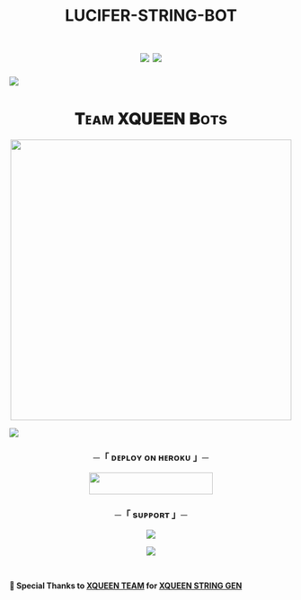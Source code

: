 <!-- 𝗫𝗤𝗨𝗘𝗘𝗡 𝗦𝗧𝗥𝗜𝗡𝗚 𝗚𝗘𝗡 -->
<h1 align="center">LUCIFER-STRING-BOT</h1>

<h1 align="center">
<img src="https://files.catbox.moe/h9o6wo.jpg">
<img src="https://readme-typing-svg.herokuapp.com?color=FF0085&width=620&lines=🍁+𝗣𝗢𝗪𝗘𝗥𝗘𝗗+𝗕𝗬+LUCIFER+𝗦𝗘𝗥𝗩𝗘𝗥+🍁"></b></h3>
<img src="https://files.catbox.moe/h9o6wo.jpg">
<h1 align="center"><b>𝐓ᴇᴀᴍ 𝐗𝐐𝐔𝐄𝐄𝐍 𝐁ᴏᴛs</b></h1>
<p align="center"><a href="https://t.me/ASHLF903"><img src="https://files.catbox.moe/lezquk.jpg" width="500"></a></p>
<img src="https://files.catbox.moe/h9o6wo.jpg">

<h3 align="center">─「 ᴅᴇᴩʟᴏʏ ᴏɴ ʜᴇʀᴏᴋᴜ 」─</h3>

<p align="center"><a href="https://dashboard.heroku.com/new?template=https://github.com/TriveniGuptaJi/LUCIFER-STRING-BOTS"> 
<img src="https://img.shields.io/badge/Deploy%20On%20Heroku-green?style=for-the-badge&logo=heroku" width="220" height="38.45"/></a></p>

<h3 align="center">─「 sᴜᴩᴩᴏʀᴛ 」─</h3>

<p align="center">
<a href="https://t.me/ASHLF903"><img src="https://img.shields.io/badge/-My%20Telegram-blue.svg?style=for-the-badge&logo=Telegram"></a>
</p>

<p align="center">
<a href="https://t.me/ARAME9"><img src="https://img.shields.io/badge/-Updates%20Channel-blue.svg?style=for-the-badge&logo=Telegram"></a>
</p>

<br>

<b>💖 Special Thanks to <a href="https://github.com/XQUEENSERVER">XQUEEN TEAM</a> for <a href="https://github.com/TriveniGuptaJi/LUCIFER-STRING-BOTS">XQUEEN STRING GEN</a></b>
